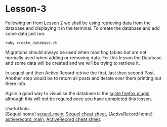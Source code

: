 Lesson-3
=========

Following on from Lesson 2 we shall be using retrieving data from the database and displaying it in the terminal.
To create the database and add some data just run:

    ruby create_database.rb

Migrations should always be used when modifing tables but are not normally used when adding or removing data. For this lesson the Database and some data will be created and we will be trying to retrieve it.

In sequel and then Active Record retrive the first, last then second Post.
Another step would be to return all posts and iterate over them printing out there info.

Again a good way to visualise the database is the [sqlite firefox plugin][ffox_plugin] although this will not be requied once you have completed this lesson.

Useful links  
[Sequel home] [sequel_main],
[Sequel cheat sheet][sequel_cheat],
[ActiveRecord home] [activerecord_main],
[ActiveRecord cheat sheet][ar_cheat].


[ffox_plugin]: https://addons.mozilla.org/en-US/firefox/addon/5817

[sequel_main]: http://sequel.rubyforge.org/
[activerecord_main]: http://api.rubyonrails.org/classes/ActiveRecord/Base.html 
[ar_cheat]: http://dizzy.co.uk/ruby_on_rails/cheatsheets/rails-migrations
[sequel_cheat]: http://cheat.errtheblog.com/s/sequel/


